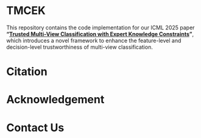 # TMCEK
This repository contains the code implementation for our ICML 2025 paper **“[Trusted Multi-View Classification with Expert Knowledge Constraints](https://openreview.net/pdf?id=U64wEbM7NB)”**, which introduces a novel framework to enhance the feature-level and decision-level trustworthiness of multi-view classification.



# Citation


# Acknowledgement

# Contact Us

